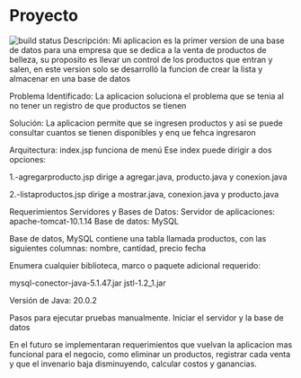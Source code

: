 # Proyecto
![build status](https://app.travis-ci.com/Magali581/Proyecto.svg?branch=main)
Descripción:
Mi aplicacion es la primer version de una base de datos para una empresa que se dedica a la venta de productos de belleza, su proposito es llevar un control de los productos que entran y salen, en este version solo se desarrolló la funcion de crear la lista y almacenar en una base de datos


Problema Identificado:
La aplicacion soluciona el problema que se tenia al no tener un registro de que productos se tienen

Solución:
La aplicacion permite que se ingresen productos y asi se puede consultar cuantos se tienen disponibles y enq ue fehca ingresaron


Arquitectura:
index.jsp funciona de menú
Ese index puede dirigir a dos opciones:

1.-agregarproducto.jsp
dirige a agregar.java, producto.java y conexion.java

2.-listaproductos.jsp
dirige a mostrar.java, conexion.java y producto.java



Requerimientos
Servidores y Bases de Datos:
Servidor de aplicaciones: apache-tomcat-10.1.14
Base de datos: MySQL

Base de datos, MySQL contiene una tabla llamada productos, con las siguientes columnas: nombre, cantidad, precio fecha

Enumera cualquier biblioteca, marco o paquete adicional requerido:

mysql-conector-java-5.1.47.jar
jstl-1.2_1.jar

Versión de Java: 20.0.2

Pasos para ejecutar pruebas manualmente.
Iniciar el servidor y la base de datos

En el futuro se implementaran requerimientos que vuelvan la aplicacion mas funcional para el negocio, como eliminar un productos, registrar cada venta y que el invenario baja disminuyendo, calcular costos y ganancias.




